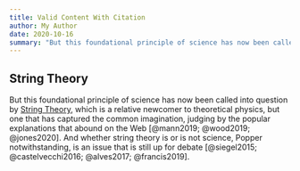 ```yaml
---
title: Valid Content With Citation
author: My Author
date: 2020-10-16
summary: "But this foundational principle of science has now been called into question by [String Theory](https://www.britannica.com/science/string-theory)."
---
```

## String Theory

But this foundational principle of science has now been called into question by [String Theory](https://www.britannica.com/science/string-theory), which is a relative newcomer to theoretical physics, but one that has captured the common imagination, judging by the popular explanations that abound on the Web [@mann2019; @wood2019; @jones2020]. And whether string theory is or is not science, Popper notwithstanding, is an issue that is still up for debate [@siegel2015; @castelvecchi2016; @alves2017; @francis2019].
